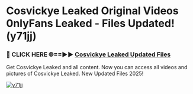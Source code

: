 # Cosvickye Leaked Original Videos 0nlyFans Leaked - Files Updated! (y71jj)

<h3>🔴 CLICK HERE 🌐==►► <a href="https://tinyurl.com/x26r9saj" rel="nofollow">Cosvickye Leaked Updated Files</a></h3>

Get Cosvickye Leaked and all content. Now you can access all videos and pictures of Cosvickye Leaked. New Updated Files 2025!

[![y71jj](https://i.imgur.com/LkgZPqh.gif)](https://tinyurl.com/x26r9saj)
